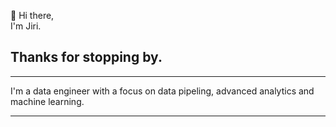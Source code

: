 👋 Hi there, <br/> I'm Jiri. 

## Thanks for stopping by.

---

I'm a data engineer with a focus on data pipeling, advanced analytics and machine learning.  

---
